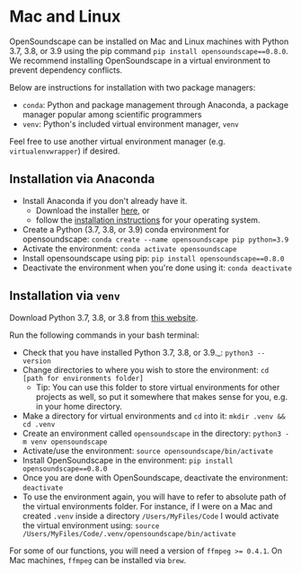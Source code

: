 # Mac and Linux

OpenSoundscape can be installed on Mac and Linux machines with Python 3.7, 3.8, or 3.9 using the pip command `pip install opensoundscape==0.8.0`. We recommend installing OpenSoundscape in a virtual environment to prevent dependency conflicts.

Below are instructions for installation with two package managers:
* `conda`: Python and package management through Anaconda, a package manager popular among scientific programmers
* `venv`: Python's included virtual environment manager, `venv`

Feel free to use another virtual environment manager (e.g. `virtualenvwrapper`) if desired.

## Installation via Anaconda

* Install Anaconda if you don't already have it.
   * Download the installer [here](https://www.anaconda.com/products/individual), or
   * follow the [installation instructions](https://docs.anaconda.com/anaconda/install/) for your operating system.
* Create a Python (3.7, 3.8, or 3.9) conda environment for opensoundscape: `conda create --name opensoundscape pip python=3.9`
* Activate the environment: `conda activate opensoundscape`
* Install opensoundscape using pip: `pip install opensoundscape==0.8.0`
* Deactivate the environment when you're done using it: `conda deactivate`

## Installation via `venv`

Download Python 3.7, 3.8, or 3.8 from [this website](https://www.python.org/downloads/).

Run the following commands in your bash terminal:
* Check that you have installed Python 3.7, 3.8, or 3.9.\_: `python3 --version`
* Change directories to where you wish to store the environment: `cd [path for environments folder]`
    * Tip:  You can use this folder to store virtual environments for other projects as well, so put it somewhere that makes sense for you, e.g. in your home directory.
* Make a directory for virtual environments and `cd` into it: `mkdir .venv && cd .venv`
* Create an environment called `opensoundscape` in the directory: `python3 -m venv opensoundscape`
* Activate/use the environment: `source opensoundscape/bin/activate`
* Install OpenSoundscape in the environment: `pip install opensoundscape==0.8.0`
* Once you are done with OpenSoundscape, deactivate the environment: `deactivate`
* To use the environment again, you will have to refer to absolute path of the virtual environments folder. For instance, if I were on a Mac and created `.venv` inside a directory `/Users/MyFiles/Code` I would activate the virtual environment using: `source /Users/MyFiles/Code/.venv/opensoundscape/bin/activate`

For some of our functions, you will need a version of `ffmpeg >= 0.4.1`. On Mac machines, `ffmpeg` can be installed via `brew`.
